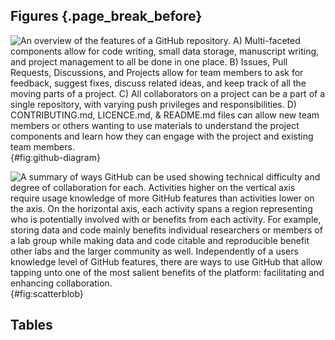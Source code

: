 ## Figures {.page_break_before}

![An overview of the features of a GitHub repository. A) Multi-faceted components allow for code writing, small data storage, manuscript writing, and project management to all be done in one place. B) Issues, Pull Requests, Discussions, and Projects allow for team members to ask for feedback, suggest fixes, discuss related ideas, and keep track of all the moving parts of a project. C) All collaborators on a project can be a part of a single repository, with varying push privileges and responsibilities. D) CONTRIBUTING.md, LICENCE.md, & README.md files can allow new team members or others wanting to use materials to understand the project components and learn how they can engage with the project and existing team members.](images/github_diagram.png){#fig:github-diagram}

<!--Reference this figure in text like this (Figure @fig:github-diagram).-->

![A summary of ways GitHub can be used showing technical difficulty and degree of collaboration for each. Activities higher on the vertical axis require usage knowledge of more GitHub features than activities lower on the axis.  On the horizontal axis, each activity spans a region representing who is potentially involved with or benefits from each activity.  For example, storing data and code mainly benefits individual researchers or members of a lab group while making data and code citable and reproducible benefit other labs and the larger community as well. Independently of a users knowledge level of GitHub features, there are ways to use GitHub that allow tapping unto one of the most salient benefits of the platform: facilitating and enhancing collaboration.](images/scatterblob_1.png){#fig:scatterblob}

<!--Reference this figure in text like this (Figure @fig:scatterblob).-->

## Tables
